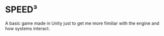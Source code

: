 # SPEED³
A basic game made in Unity just to get me more fimiliar with the engine and how systems interact.
